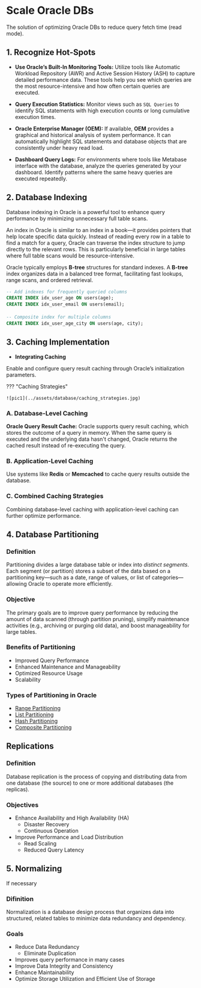 # Scale Oracle DBs

The solution of optimizing Oracle DBs to reduce query fetch time (read mode).

## 1. Recognize Hot-Spots

- **Use Oracle’s Built-In Monitoring Tools:** Utilize tools like Automatic Workload Repository (AWR) and Active Session History (ASH) to capture detailed performance data. These tools help you see which queries are the most resource-intensive and how often certain queries are executed.

- **Query Execution Statistics:** Monitor views such as `SQL Queries` to identify SQL statements with high execution counts or long cumulative execution times.

- **Oracle Enterprise Manager (OEM):** If available, **OEM** provides a graphical and historical analysis of system performance. It can automatically highlight SQL statements and database objects that are consistently under heavy read load.

- **Dashboard Query Logs:** For environments where tools like Metabase interface with the database, analyze the queries generated by your dashboard. Identify patterns where the same heavy queries are executed repeatedly.

## 2. Database Indexing

Database indexing in Oracle is a powerful tool to enhance query performance by minimizing unnecessary full table scans.

An index in Oracle is similar to an index in a book—it provides pointers that help locate specific data quickly. Instead of reading every row in a table to find a match for a query, Oracle can traverse the index structure to jump directly to the relevant rows. This is particularly beneficial in large tables where full table scans would be resource-intensive.

Oracle typically employs **B-tree** structures for standard indexes. A **B-tree** index organizes data in a balanced tree format, facilitating fast lookups, range scans, and ordered retrieval.

```sql
-- Add indexes for frequently queried columns
CREATE INDEX idx_user_age ON users(age);
CREATE INDEX idx_user_email ON users(email);

-- Composite index for multiple columns
CREATE INDEX idx_user_age_city ON users(age, city);
```

## 3. Caching Implementation

- **Integrating Caching**

Enable and configure query result caching through Oracle’s initialization parameters.

??? "Caching Strategies"

    ![pic1](../assets/database/caching_strategies.jpg)

### A. Database-Level Caching

**Oracle Query Result Cache:** Oracle supports query result caching, which stores the outcome of a query in memory. When the same query is executed and the underlying data hasn't changed, Oracle returns the cached result instead of re-executing the query.

### B. Application-Level Caching

Use systems like **Redis** or **Memcached** to cache query results outside the database.

### C. Combined Caching Strategies

Combining database-level caching with application-level caching can further optimize performance.

## 4. Database Partitioning

### Definition

Partitioning divides a large database table or index into *distinct segments*. Each segment (or partition) stores a subset of the data based on a partitioning key—such as a date, range of values, or list of categories—allowing Oracle to operate more efficiently.

### Objective

The primary goals are to improve query performance by reducing the amount of data scanned (through partition pruning), simplify maintenance activities (e.g., archiving or purging old data), and boost manageability for large tables.

### Benefits of Partitioning

- Improved Query Performance
- Enhanced Maintenance and Manageability
- Optimized Resource Usage
- Scalability

### Types of Partitioning in Oracle

- [Range Partitioning](scaling.md#a-range-partitioning)
- [List Partitioning](scaling.md#b-list-partitioning)
- [Hash Partitioning](scaling.md#c-hash-partitioning)
- [Composite Partitioning](scaling.md#2-composite-partitioning-combining-multiple-types)

## Replications

### Definition

Database replication is the process of copying and distributing data from one database (the source) to one or more additional databases (the replicas).

### Objectives

- Enhance Availability and High Availability (HA)
  - Disaster Recovery
  - Continuous Operation
- Improve Performance and Load Distribution
  - Read Scaling
  - Reduced Query Latency

## 5. Normalizing

If necessary

### Difinition

Normalization is a database design process that organizes data into structured, related tables to minimize data redundancy and dependency.

### Goals

- Reduce Data Redundancy
  - Eliminate Duplication
- Improves query performance in many cases
- Improve Data Integrity and Consistency
- Enhance Maintainability
- Optimize Storage Utilization and Efficient Use of Storage
